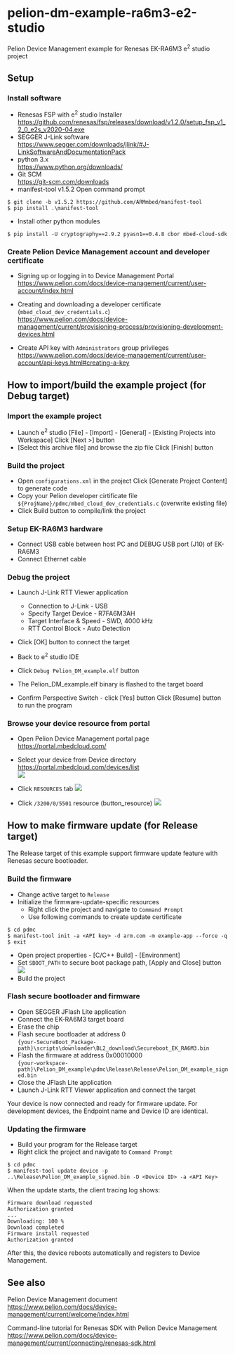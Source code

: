 # pelion-dm-example-ra6m3-e2-studio
Pelion Device Management example for Renesas EK-RA6M3 e<sup>2</sup> studio project

## Setup
### Install software
* Renesas FSP with e<sup>2</sup> studio Installer  
https://github.com/renesas/fsp/releases/download/v1.2.0/setup_fsp_v1_2_0_e2s_v2020-04.exe
* SEGGER J-Link software  
https://www.segger.com/downloads/jlink/#J-LinkSoftwareAndDocumentationPack
* python 3.x  
https://www.python.org/downloads/
* Git SCM  
https://git-scm.com/downloads
* manifest-tool v1.5.2
  Open command prompt
```
$ git clone -b v1.5.2 https://github.com/ARMmbed/manifest-tool
$ pip install .\manifest-tool
```
* Install other python modules
```
$ pip install -U cryptography==2.9.2 pyasn1==0.4.8 cbor mbed-cloud-sdk
```

### Create Pelion Device Management account and developer certificate

* Signing up or logging in to Device Management Portal  
https://www.pelion.com/docs/device-management/current/user-account/index.html

* Creating and downloading a developer certificate (`mbed_cloud_dev_credentials.c`)  
https://www.pelion.com/docs/device-management/current/provisioning-process/provisioning-development-devices.html
* Create API key with `Administrators` group privileges  
https://www.pelion.com/docs/device-management/current/user-account/api-keys.html#creating-a-key


## How to import/build the example project (for Debug target)

### Import the example project
* Launch e<sup>2</sup> studio
[File] - [Import] - [General] - [Existing Projects into Workspace]
Click [Next >] button 
* [Select this archive file] and browse the zip file
Click [Finish] button

### Build the project
* Open `configurations.xml` in the project
Click [Generate Project Content] to generate code
* Copy your Pelion developer cirtificate file `${ProjName}/pdmc/mbed_cloud_dev_credentials.c` (overwrite existing file)
* Click Build button to compile/link the project

### Setup EK-RA6M3 hardware
* Connect USB cable between host PC and DEBUG USB port (J10) of EK-RA6M3
* Connect Ethernet cable

### Debug the project
* Launch J-Link RTT Viewer application
  * Connection to J-Link - USB
  * Specify Target Device - R7FA6M3AH
  * Target Interface & Speed - SWD, 4000 kHz
  * RTT Control Block - Auto Detection
* Click [OK] button to connect the target

* Back to e<sup>2</sup> studio IDE
* Click `Debug Pelion_DM_example.elf` button
* The Pelion_DM_example.elf binary is flashed to the target board 
* Confirm Perspective Switch - click [Yes] button 
Click [Resume] button to run the program 

### Browse your device resource from portal

* Open Pelion Device Management portal page  
https://portal.mbedcloud.com/
* Select your device from Device directory  
https://portal.mbedcloud.com/devices/list  
![](./pict/devices.png)  
  
* Click `RESOURCES` tab
![](./pict/resources.png)  
  
* Click `/3200/0/5501` resource (button_resource)
![](./pict/graph.png)  

## How to make firmware update (for Release target)

The Release target of this example support firmware update feature with Renesas secure bootloader.

### Build the firmware

* Change active target to `Release`
* Initialize the firmware-update-specific resources
  * Right click the project and navigate to `Command Prompt`
  * Use following commands to create update certificate
```
$ cd pdmc
$ manifest-tool init -a <API key> -d arm.com -m example-app --force -q
$ exit
```
* Open project properties - [C/C++ Build] - [Environment]
* Set `SBOOT_PATH` to secure boot package path, [Apply and Close] button  
![](./pict/sboot.png)  
* Build the project

### Flash secure bootloader and firmware

* Open SEGGER JFlash Lite application
* Connect the EK-RA6M3 target board
* Erase the chip
* Flash secure bootloader at address 0  
`{your-SecureBoot_Package-path}\scripts\downloader\BL2_download\Secureboot_EK_RA6M3.bin`
* Flash the firmware at address 0x00010000  
`{your-workspace-path}\Pelion_DM_example\pdmc\Release\Release\Pelion_DM_example_signed.bin`
* Close the JFlash Lite application
* Launch J-Link RTT Viewer application and connect the target

Your device is now connected and ready for firmware update. For development devices, the Endpoint name and Device ID are identical.

### Updating the firmware

* Build your program for the Release target
* Right click the project and navigate to `Command Prompt`
```
$ cd pdmc
$ manifest-tool update device -p ..\Release\Pelion_DM_example_signed.bin -D <Device ID> -a <API Key>
```

When the update starts, the client tracing log shows:
```
Firmware download requested
Authorization granted
...
Downloading: 100 %
Download completed
Firmware install requested
Authorization granted
```

After this, the device reboots automatically and registers to Device Management.


## See also

Pelion Device Management document  
https://www.pelion.com/docs/device-management/current/welcome/index.html

Command-line tutorial for Renesas SDK with Pelion Device Management  
https://www.pelion.com/docs/device-management/current/connecting/renesas-sdk.html
